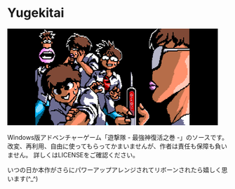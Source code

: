 # Yugekitai

<img src="https://github.com/kikeroga3/Yugekitai_Bangai/blob/master/graphic/ygb024.png">

Windows版アドベンチャーゲーム「遊撃隊 - 最強神復活之巻 -」のソースです。
改変、再利用、自由に使ってもらってかまいませんが、作者は責任も保障も負いません。
詳しくはLICENSEをご確認ください。

<p>
いつの日か本作がさらにパワーアップアレンジされてリボーンされたら嬉しく思います(^_^)
</p>

